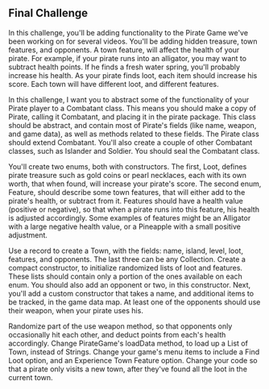 ## Final Challenge

In this challenge, you'll be adding functionality to the Pirate Game we've been working on for several videos.
You'll be adding hidden treasure, town features, and opponents.
A town feature, will affect the health of your pirate.
For example, if your pirate runs into an alligator, you may want to subtract health points.
If he finds a fresh water spring, you'll probably increase his health.
As your pirate finds loot, each item should increase his score.
Each town will have different loot, and different features.

In this challenge, I want you to abstract some of the functionality of your Pirate player to a Combatant class.
This means you should make a copy of Pirate, calling it Combatant, and placing it in the pirate package.
This class should be abstract, and contain most of Pirate's fields (like name, weapon, and game data), as well as methods related to these fields.
The Pirate class should extend Combatant.
You'll also create a couple of other Combatant classes, such as Islander and Soldier.
You should seal the Combatant class.

You'll create two enums, both with constructors.
The first, Loot, defines pirate treasure such as gold coins or pearl necklaces, each with its own worth, that when found, will increase your pirate's score.
The second enum, Feature, should describe some town features, that will either add to the pirate's health, or subtract from it.
Features should have a health value (positive or negative), so that when a pirate runs into this feature, his health is adjusted accordingly.
Some examples of features might be an Alligator with a large negative health value, or a Pineapple with a small positive adjustment.

Use a record to create a Town, with the fields: name, island, level, loot, features, and opponents. The last three can be any Collection.
Create a compact constructor, to initialize randomized lists of loot and features. These lists should contain only a portion of the ones available on each enum.
You should also add an opponent or two, in this constructor.
Next, you'll add a custom constructor that takes a name, and additional items to be tracked, in the game data map.
At least one of the opponents should use their weapon, when your pirate uses his.

Randomize part of the use weapon method, so that opponents only occasionally hit each other, and deduct points from each's health accordingly.
Change PirateGame's loadData method, to load up a List of Town, instead of Strings.
Change your game's menu items to include a Find Loot option, and an Experience Town Feature option.
Change your code so that a pirate only visits a new town, after they've found all the loot in the current town.